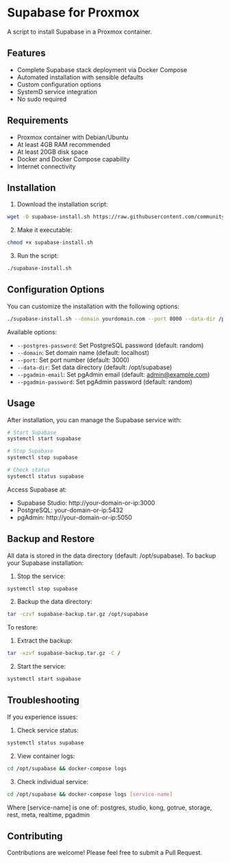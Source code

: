 # Supabase for Proxmox

A script to install Supabase in a Proxmox container.

## Features

- Complete Supabase stack deployment via Docker Compose
- Automated installation with sensible defaults
- Custom configuration options
- SystemD service integration
- No sudo required

## Requirements

- Proxmox container with Debian/Ubuntu
- At least 4GB RAM recommended
- At least 20GB disk space
- Docker and Docker Compose capability
- Internet connectivity

## Installation

1. Download the installation script:
```bash
wget -O supabase-install.sh https://raw.githubusercontent.com/community-scripts/ProxmoxVE/main/install/supabase-install.sh
```

2. Make it executable:
```bash
chmod +x supabase-install.sh
```

3. Run the script:
```bash
./supabase-install.sh
```

## Configuration Options

You can customize the installation with the following options:

```bash
./supabase-install.sh --domain yourdomain.com --port 8000 --data-dir /path/to/data
```

Available options:

- `--postgres-password`: Set PostgreSQL password (default: random)
- `--domain`: Set domain name (default: localhost)
- `--port`: Set port number (default: 3000)
- `--data-dir`: Set data directory (default: /opt/supabase)
- `--pgadmin-email`: Set pgAdmin email (default: admin@example.com)
- `--pgadmin-password`: Set pgAdmin password (default: random)

## Usage

After installation, you can manage the Supabase service with:

```bash
# Start Supabase
systemctl start supabase

# Stop Supabase
systemctl stop supabase

# Check status
systemctl status supabase
```

Access Supabase at:
- Supabase Studio: http://your-domain-or-ip:3000
- PostgreSQL: your-domain-or-ip:5432
- pgAdmin: http://your-domain-or-ip:5050

## Backup and Restore

All data is stored in the data directory (default: /opt/supabase). To backup your Supabase installation:

1. Stop the service:
```bash
systemctl stop supabase
```

2. Backup the data directory:
```bash
tar -czvf supabase-backup.tar.gz /opt/supabase
```

To restore:
1. Extract the backup:
```bash
tar -xzvf supabase-backup.tar.gz -C /
```

2. Start the service:
```bash
systemctl start supabase
```

## Troubleshooting

If you experience issues:

1. Check service status:
```bash
systemctl status supabase
```

2. View container logs:
```bash
cd /opt/supabase && docker-compose logs
```

3. Check individual service:
```bash
cd /opt/supabase && docker-compose logs [service-name]
```

Where [service-name] is one of: postgres, studio, kong, gotrue, storage, rest, meta, realtime, pgadmin

## Contributing

Contributions are welcome! Please feel free to submit a Pull Request.